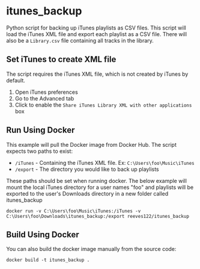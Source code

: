 # itunes_backup
Python script for backing up iTunes playlists as CSV files.
This script will load the iTunes XML file and export each playlist as a CSV file.
There will also be a `Library.csv` file containing all tracks in the library.

## Set iTunes to create XML file
The script requires the iTunes XML file, which is not created by iTunes by default.
1. Open iTunes preferences
2. Go to the Advanced tab
3. Click to enable the `Share iTunes Library XML with other applications` box


## Run Using Docker
This example will pull the Docker image from Docker Hub.
The script expects two paths to exist:

  - `/iTunes` - Containing the iTunes XML file. Ex: `C:\Users\foo\Music\iTunes`
  - `/export` - The directory you would like to back up playlists

These paths should be set when running docker.
The below example will mount the local iTunes directory for a user names "foo" and playlists will be
exported to the user's Downloads directory in a new folder called itunes_backup

`docker run -v C:\Users\foo\Music\iTunes:/iTunes -v C:\Users\foo\Downloads\itunes_backup:/export reeves122/itunes_backup`


## Build Using Docker
You can also build the docker image manually from the source code:

`docker build -t itunes_backup .`
